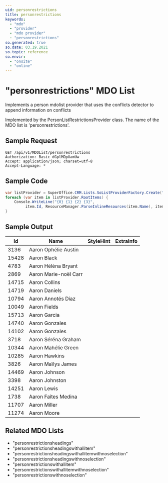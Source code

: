 ```yaml
---
uid: personrestrictions
title: personrestrictions
keywords:
  - "mdo"
  - "provider"
  - "mdo provider"
  - "personrestrictions"
so.generated: true
so.date: 03.19.2021
so.topic: reference
so.envir:
  - "onsite"
  - "online"
---
```


# "personrestrictions" MDO List
Implements a person mdolist provider that uses the conflicts detector to append information on
conflicts



Implemented by the <see cref="T:SuperOffice.CRM.Lists.PersonListRestrictionsProvider">PersonListRestrictionsProvider</see> class.
The name of the MDO list is 'personrestrictions'.




## Sample Request

```http!
GET /api/v1/MDOList/personrestrictions
Authorization: Basic dGplMDpUamUw
Accept: application/json; charset=utf-8
Accept-Language: *

```

## Sample Code
```cs
var listProvider = SuperOffice.CRM.Lists.SoListProviderFactory.Create("personrestrictions", forceFlatList: true);
foreach (var item in listProvider.RootItems) {
    Console.WriteLine("{0} {1} {2} {3}", 
         item.Id, ResourceManager.ParseInlineResources(item.Name), item.StyleHint, item.ExtraInfo);
}
```

## Sample Output

|Id   | Name  |StyleHint|ExtraInfo |
| --- | ----- | ------- | -------- |
|3136|Aaron Ophélie Austin|||
|15428|Aaron Black|||
|4783|Aaron Hélèna Bryant|||
|2869|Aaron Marie-noël Carr|||
|14715|Aaron Collins|||
|14719|Aaron Daniels|||
|10794|Aaron Annotés Diaz|||
|10049|Aaron Fields|||
|15713|Aaron Garcia|||
|14740|Aaron Gonzales|||
|14102|Aaron Gonzales|||
|3718|Aaron Séréna Graham|||
|10344|Aaron Mahélie Green|||
|10285|Aaron Hawkins|||
|3826|Aaron Maïlys James|||
|14469|Aaron Johnson|||
|3398|Aaron Johnston|||
|14251|Aaron Lewis|||
|1738|Aaron Faîtes Medina|||
|11707|Aaron Miller|||
|11274|Aaron Moore|||


## Related MDO Lists

* "personrestrictionsheadings"
* "personrestrictionsheadingswithallitem"
* "personrestrictionsheadingswithallitemwithnoselection"
* "personrestrictionsheadingswithnoselection"
* "personrestrictionswithallitem"
* "personrestrictionswithallitemwithnoselection"
* "personrestrictionswithnoselection"
